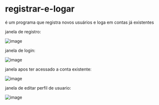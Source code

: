 # registrar-e-logar
é um programa que registra novos usuários e loga em contas já existentes

janela de registro:

![image](https://user-images.githubusercontent.com/50343536/201367736-0866f68c-8121-4dd8-9c91-ee7bbb185f0a.png)

janela de login:

![image](https://user-images.githubusercontent.com/50343536/201367915-43177513-7333-4b9a-bab4-114395a8ce0c.png)

janela apos ter acessado a conta existente:

![image](https://user-images.githubusercontent.com/50343536/201368230-85741e48-7953-42a9-bf1b-6575be700c41.png)

janela de editar perfil de usuario:

![image](https://user-images.githubusercontent.com/50343536/201367532-3d3a05e9-33a3-4fd9-82dd-0996d3527abd.png)

